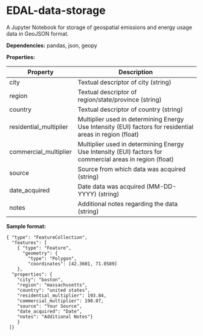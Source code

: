 # EDAL-data-storage
A Jupyter Notebook for storage of geospatial emissions and energy usage data in GeoJSON format.

**Dependencies:** pandas, json, geopy

**Properties:**

| Property | Description |
| ------------- | ------------- |
| city  | Textual descriptor of city (string) |
| region  | Textual descriptor of region/state/province (string) |
| country  | Textual descriptor of country (string) |
| residential_multiplier  | Multiplier used in determining Energy Use Intensity (EUI) factors for residential areas in region (float) |
| commercial_multiplier  | Multiplier used in determining Energy Use Intensity (EUI) factors for commercial areas in region (float) |
| source  | Source from which data was acquired (string) |
| date_acquired  | Date data was acquired (MM-DD-YYYY) (string) |
| notes  | Additional notes regarding the data (string) |

**Sample format:**
```
{ "type": "FeatureCollection", 
  "features": [
    { "type": "Feature",
      "geometry": {
        "type": "Polygon",
        "coordinates": [42.3601, 71.0589]
    },
  "properties": {
    "city": "boston",
    "region": "massachusetts",
    "country": "united states",
    "residential_multiplier": 193.84,
    "commercial_multiplier": 190.07,
    "source": "Your Source",
    "date_acquired": "Date",
    "notes": "Additional Notes"}
    }
 ]}
```
